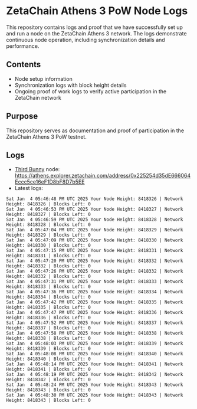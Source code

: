 # ZetaChain Athens 3 PoW Node Logs
This repository contains logs and proof that we have successfully set up and run a node on the ZetaChain Athens 3 network. The logs demonstrate continuous node operation, including synchronization details and performance.

## Contents
- Node setup information
- Synchronization logs with block height details
- Ongoing proof of work logs to verify active participation in the ZetaChain network

## Purpose
This repository serves as documentation and proof of participation in the ZetaChain Athens 3 PoW testnet.

## Logs

- [Third Bunny](https://thirdbunny.xyz/) node: https://athens.explorer.zetachain.com/address/0x225254d35dE666064Eccc5ce16eF1D8bF8D7b5EE
- Latest logs:
```
Sat Jan  4 05:46:48 PM UTC 2025 Your Node Height: 8418326 | Network Height: 8418326 | Blocks Left: 0
Sat Jan  4 05:46:53 PM UTC 2025 Your Node Height: 8418327 | Network Height: 8418327 | Blocks Left: 0
Sat Jan  4 05:46:59 PM UTC 2025 Your Node Height: 8418328 | Network Height: 8418328 | Blocks Left: 0
Sat Jan  4 05:47:04 PM UTC 2025 Your Node Height: 8418329 | Network Height: 8418329 | Blocks Left: 0
Sat Jan  4 05:47:09 PM UTC 2025 Your Node Height: 8418330 | Network Height: 8418330 | Blocks Left: 0
Sat Jan  4 05:47:15 PM UTC 2025 Your Node Height: 8418331 | Network Height: 8418331 | Blocks Left: 0
Sat Jan  4 05:47:20 PM UTC 2025 Your Node Height: 8418332 | Network Height: 8418332 | Blocks Left: 0
Sat Jan  4 05:47:26 PM UTC 2025 Your Node Height: 8418332 | Network Height: 8418332 | Blocks Left: 0
Sat Jan  4 05:47:31 PM UTC 2025 Your Node Height: 8418333 | Network Height: 8418333 | Blocks Left: 0
Sat Jan  4 05:47:36 PM UTC 2025 Your Node Height: 8418334 | Network Height: 8418334 | Blocks Left: 0
Sat Jan  4 05:47:42 PM UTC 2025 Your Node Height: 8418335 | Network Height: 8418335 | Blocks Left: 0
Sat Jan  4 05:47:47 PM UTC 2025 Your Node Height: 8418336 | Network Height: 8418336 | Blocks Left: 0
Sat Jan  4 05:47:52 PM UTC 2025 Your Node Height: 8418337 | Network Height: 8418337 | Blocks Left: 0
Sat Jan  4 05:47:58 PM UTC 2025 Your Node Height: 8418338 | Network Height: 8418338 | Blocks Left: 0
Sat Jan  4 05:48:03 PM UTC 2025 Your Node Height: 8418339 | Network Height: 8418339 | Blocks Left: 0
Sat Jan  4 05:48:08 PM UTC 2025 Your Node Height: 8418340 | Network Height: 8418340 | Blocks Left: 0
Sat Jan  4 05:48:14 PM UTC 2025 Your Node Height: 8418341 | Network Height: 8418341 | Blocks Left: 0
Sat Jan  4 05:48:19 PM UTC 2025 Your Node Height: 8418342 | Network Height: 8418342 | Blocks Left: 0
Sat Jan  4 05:48:24 PM UTC 2025 Your Node Height: 8418343 | Network Height: 8418343 | Blocks Left: 0
Sat Jan  4 05:48:30 PM UTC 2025 Your Node Height: 8418343 | Network Height: 8418343 | Blocks Left: 0
```
